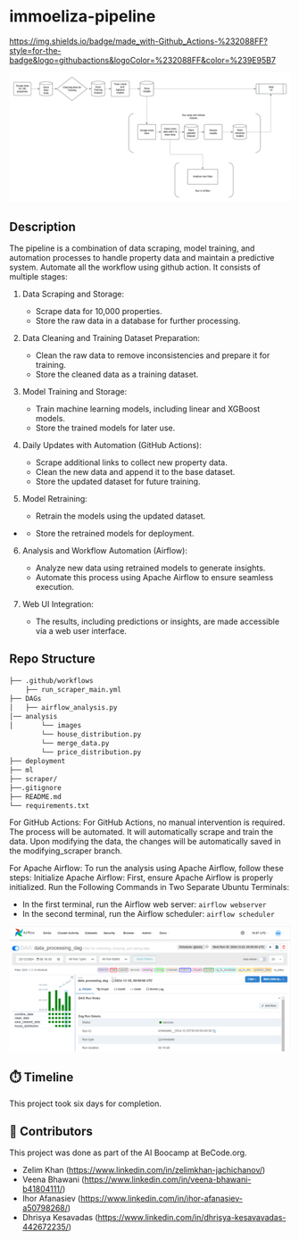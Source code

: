 # immoeliza-pipeline
https://img.shields.io/badge/made_with-Github_Actions-%232088FF?style=for-the-badge&logo=githubactions&logoColor=%232088FF&color=%239E95B7



![image_sample_pipeline](./assets/image.png) 

## Description

The pipeline is a combination of data scraping, model training, and automation processes to handle property data and maintain a predictive system. Automate all the workflow using github action. It consists of multiple stages:

1. Data Scraping and Storage:
     - Scrape data for 10,000 properties.
     - Store the raw data in a database for further processing.

2. Data Cleaning and Training Dataset Preparation:
     -  Clean the raw data to remove inconsistencies and prepare it for training.
     -  Store the cleaned data as a training dataset.

3. Model Training and Storage:
    - Train machine learning models, including linear and XGBoost models.
    - Store the trained models for later use.

4. Daily Updates with Automation (GitHub Actions):
    - Scrape additional links to collect new property data.
    - Clean the new data and append it to the base dataset.
    - Store the updated dataset for future training.

5. Model Retraining:
   - Retrain the models using the updated dataset.
-  - Store the retrained models for deployment.

6. Analysis and Workflow Automation (Airflow):
   - Analyze new data using retrained models to generate insights.
   - Automate this process using Apache Airflow to ensure seamless execution.

7. Web UI Integration:
   - The results, including predictions or insights, are made accessible via a web user interface.



## Repo Structure

```
├── .github/workflows
    ├── run_scraper_main.yml
├── DAGs
│   ├── airflow_analysis.py 
│── analysis
│       └── images 
        └── house_distribution.py
        └── merge_data.py
        └── price_distribution.py                      
├── deployment
├── ml
├── scraper/
├──.gitignore
├── README.md
└── requirements.txt

```
For GitHub Actions:
For GitHub Actions, no manual intervention is required. The process will be automated. It will automatically scrape and train the data. Upon modifying the data, the changes will be automatically saved in the modifying_scraper branch.

For Apache Airflow:
To run the analysis using Apache Airflow, follow these steps:
Initialize Apache Airflow: First, ensure Apache Airflow is properly initialized.
Run the Following Commands in Two Separate Ubuntu Terminals:

- In the first terminal, run the Airflow web server:
`airflow webserver`
- In the second terminal, run the Airflow scheduler:
`airflow scheduler`

![image_sample_airflow](./assets/image1.png)


## ⏱️ Timeline

This project took six days for completion.

## 📌 Contributors

This project was done as part of the AI Boocamp at BeCode.org. 

* Zelim Khan (https://www.linkedin.com/in/zelimkhan-jachichanov/)
* Veena Bhawani (https://www.linkedin.com/in/veena-bhawani-b41804111/)
* Ihor Afanasiev (https://www.linkedin.com/in/ihor-afanasiev-a50798268/)
* Dhrisya Kesavadas (https://www.linkedin.com/in/dhrisya-kesavavadas-442672235/)
